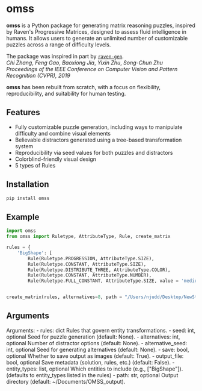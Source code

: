 # omss

**omss** is a Python package for generating matrix reasoning puzzles, inspired by Raven's Progressive Matrices, designed to assess fluid intelligence in humans. It allows users to generate an unlimited number of customizable puzzles across a range of difficulty levels. 

The package was inspired in part by [`raven-gen`](https://github.com/shlomenu/raven-gen).  
*Chi Zhang*, *Feng Gao*, *Baoxiong Jia*, *Yixin Zhu*, *Song-Chun Zhu*  
*Proceedings of the IEEE Conference on Computer Vision and Pattern Recognition (CVPR), 2019*  

**omss** has been rebuilt from scratch, with a focus on flexibility, reproducibility, and suitability for human testing.

## Features

- Fully customizable puzzle generation, including ways to manipulate difficulty and combine visual elements
- Believable distractors generated using a tree-based transformation system
- Reproducibility via seed values for both puzzles and distractors
- Colorblind-friendly visual design
- 5 types of Rules

## Installation 

```bash
pip install omss
```

## Example

```python
import omss
from omss import Ruletype, AttributeType, Rule, create_matrix

rules = {
    'BigShape': [       
        Rule(Ruletype.PROGRESSION, AttributeType.SIZE),
        Rule(Ruletype.CONSTANT, AttributeType.SIZE),
        Rule(Ruletype.DISTRIBUTE_THREE, AttributeType.COLOR),
        Rule(Ruletype.CONSTANT, AttributeType.NUMBER),
        Rule(Ruletype.FULL_CONSTANT, AttributeType.SIZE, value = 'medium')]}


create_matrix(rules, alternatives=8, path = "/Users/njudd/Desktop/NewStimuli/")
```

## Arguments
Arguments:
    - rules: dict
        Rules that govern entity transformations.
    - seed: int, optional
        Seed for puzzle generation (default: None).
    - alternatives: int, optional
        Number of distractor options (default: None).
    - alternative_seed: int, optional
        Seed for generating alternatives (default: None).
    - save: bool, optional
        Whether to save output as images (default: True).
    - output_file: bool, optional
        Save metadata (solution, rules, etc.) (default: False).
    - entity_types: list, optional 
        Which entities to include (e.g., ["BigShape"]).(defaults to entity_types listed in the rules)
    - path: str, optional
        Output directory (default: ~/Documents/OMSS_output).
